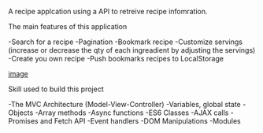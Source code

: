 
A recipe applcation using a API to retreive recipe infomration.

The main features of this application

-Search for a recipe
-Pagination
-Bookmark recipe
-Customize servings (increase or decrease the qty of each ingreadient by adjusting the servings)
-Create you own recipe
-Push bookmarks recipes to LocalStorage


[image](https://user-images.githubusercontent.com/81362041/178457676-160dcbab-961e-46c6-bb09-72c45cefab33.png)


Skill used to build this project 

-The MVC Architecture (Model-View-Controller)
-Variables, global state
-Objects
-Array methods
-Async functions
-ES6 Classes
-AJAX calls
-Promises and Fetch API
-Event handlers
-DOM Manipulations
-Modules
